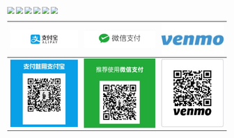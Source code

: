 ![](https://img.shields.io/badge/感谢支持-Thanks_for_your_support-yellow.svg)
[![](https://img.shields.io/badge/微信-s502509185-brightgreen.svg)](../donate/WeChat%20Image_20190411173520.jpg?raw=true)
[![](https://img.shields.io/badge/领英-LinkedIn-blue.svg)](http://www.linkedin.com/in/lianming-shi-7285b9111)
[![](https://img.shields.io/badge/INS-Instagram-red.svg)](https://www.instagram.com/?hl=en)
[![](https://img.shields.io/badge/脸书-Facebook-blue.svg)](https://www.facebook.com/profile.php?id=100004124132151)
[![](https://img.shields.io/badge/X-Steam-black.svg)](https://steamcommunity.com/profiles/76561198091509325/)



![](../donate/alipay1.jpg?raw=true)  | ![](../donate/wechat1.jpg?raw=true) | ![](../donate/venmo1.jpg?raw=true) 
:-------------------------:|:-------------------------: |:-------------------------:
![](../donate/alipay2.jpg?raw=true)  | ![](../donate/wechat2.jpg?raw=true) | ![](../donate/Picture2.jpg?raw=true) 
